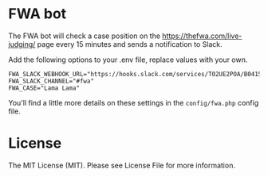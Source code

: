 # FWA bot

The FWA bot will check a case position on the https://thefwa.com/live-judging/ page every 15 minutes and sends a notification to Slack.

Add the following options to your .env file, replace values with your own.

```
FWA_SLACK_WEBHOOK_URL="https://hooks.slack.com/services/T02UE2POA/B0415HIWKH5/ZDerR5wieKsh1BFjYdTOb12"
FWA_SLACK_CHANNEL="#fwa"
FWA_CASE="Lama Lama"
```

You'll find a little more details on these settings in the ```config/fwa.php``` config file.

# License
The MIT License (MIT). Please see License File for more information.
